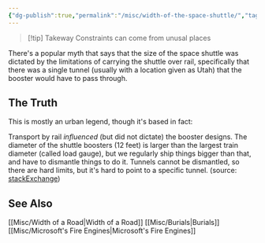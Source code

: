 ```yaml
---
{"dg-publish":true,"permalink":"/misc/width-of-the-space-shuttle/","tags":["misc","constraints"],"noteIcon":""}
---
```



>[!tip] Takeway
>Constraints can come from unusal places

There's a popular myth that says that the size of the space shuttle was  dictated by the limitations of carrying the shuttle over rail, specifically that there was a single tunnel (usually with a location given as Utah) that the booster would have to pass through.


## The Truth

This is mostly an urban legend, though it's based in fact:

Transport by rail *influenced* (but did not dictate) the booster designs. The diameter of the shuttle boosters (12 feet) is larger than the largest train diameter (called load gauge), but we regularly ship things bigger than that, and have to dismantle things to do it. Tunnels cannot be dismantled, so there are hard limits, but it's hard to point to a specific tunnel. (source: [stackExchange](https://space.stackexchange.com/a/4066/26048))

## See Also
[[Misc/Width of a Road\|Width of a Road]]
[[Misc/Burials\|Burials]]
[[Misc/Microsoft's Fire Engines\|Microsoft's Fire Engines]]
